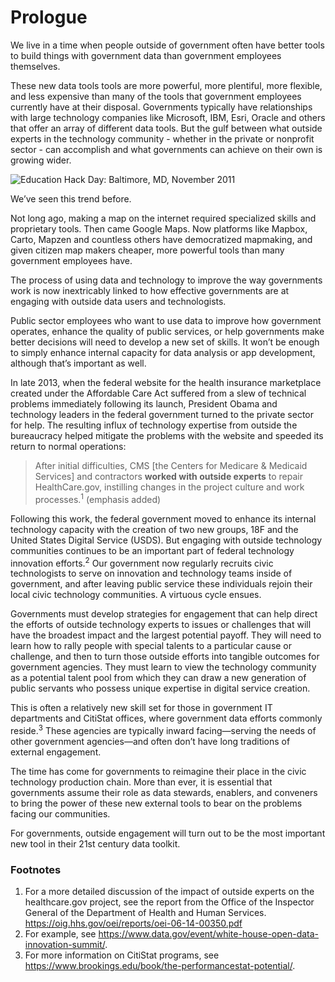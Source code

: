 # Prologue

We live in a time when people outside of government often have better tools to build things with government data than government employees themselves.

These new data tools tools are more powerful, more plentiful, more flexible, and less expensive than many of the tools that government employees currently have at their disposal. Governments typically have relationships with large technology companies like Microsoft, IBM, Esri, Oracle and others that offer an array of different data tools. But the gulf between what outside experts in the technology community - whether in the private or nonprofit sector - can accomplish and what governments can achieve on their own is growing wider.

![Education Hack Day: Baltimore, MD, November 2011](https://raw.githubusercontent.com/mheadd/how-to-talk-to-civic-hackers/master/images/education_hackathon.jpg)

We’ve seen this trend before.
 
Not long ago, making a map on the internet required specialized skills and proprietary tools. Then came Google Maps. Now platforms like Mapbox, Carto, Mapzen and countless others have democratized mapmaking, and given citizen map makers cheaper, more powerful tools than many government employees have.

The process of using data and technology to improve the way governments work is now inextricably linked to how effective governments are at engaging with outside data users and technologists.

Public sector employees who want to use data to improve how government operates, enhance the quality of public services, or help governments make better decisions will need to develop a new set of skills. It won’t be enough to simply enhance internal capacity for data analysis or app development, although that’s important as well.

In late 2013, when the federal website for the health insurance marketplace created under the Affordable Care Act suffered from a slew of technical problems immediately following its launch, President Obama and technology leaders in the federal government turned to the private sector for help. The resulting influx of technology expertise from outside the bureaucracy helped mitigate the problems with the website and speeded its return to normal operations:

> After initial difficulties, CMS [the Centers for Medicare & Medicaid Services] and contractors **worked with outside experts** to repair HealthCare.gov, instilling changes in the project culture and work processes.<sup>1</sup>  (emphasis added)

Following this work, the federal government moved to enhance its internal technology capacity with the creation of two new groups, 18F and the United States Digital Service (USDS). But engaging with outside technology communities continues to be an important part of federal technology innovation efforts.<sup>2</sup> Our government now regularly recruits civic technologists to serve on innovation and technology teams inside of government, and after leaving public service these individuals rejoin their local civic technology communities. A virtuous cycle ensues.

Governments must develop strategies for engagement that can help direct the efforts of outside technology experts to issues or challenges that will have the broadest impact and the largest potential payoff. They will need to learn how to rally people with special talents to a particular cause or challenge, and then to turn those outside efforts into tangible outcomes for government agencies. They must learn to view the technology community as a potential talent pool from which they can draw a new generation of public servants who possess unique expertise in digital service creation. 

This is often a relatively new skill set for those in government IT departments and CitiStat offices, where government data efforts commonly reside.<sup>3</sup> These agencies are typically inward facing—serving the needs of other government agencies—and often don’t have long traditions of external engagement.

The time has come for governments to reimagine their place in the civic technology production chain. More than ever, it is essential that governments assume their role as data stewards, enablers, and conveners to bring the power of these new external tools to bear on the problems facing our communities.

For governments, outside engagement will turn out to be the most important new tool in their 21st century data toolkit.

### Footnotes

1.  For a more detailed discussion of the impact of outside experts on the healthcare.gov project, see the report from the Office of the Inspector General of the Department of Health and Human Services. https://oig.hhs.gov/oei/reports/oei-06-14-00350.pdf 
2.  For example, see https://www.data.gov/event/white-house-open-data-innovation-summit/.
3.  For more information on CitiStat programs, see https://www.brookings.edu/book/the-performancestat-potential/. 

